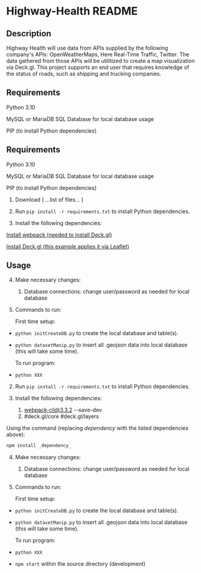 # Highway-Health README

## Description

Highway Health will use data from APIs supplied by the following company's APIs: OpenWeatherMaps, Here Real-Time Traffic, Twitter. The data gathered from those APIs will be utilitized to create a map visualization via Deck.gl. This project supports an end user that requires knowledge of the status of roads, such as shipping and trucking companies. 


## Requirements

Python 3.10

MySQL or MariaDB SQL Database for local database usage

PIP (to install Python dependencies)

## Requirements

Python 3.10

MySQL or MariaDB SQL Database for local database usage


PIP (to install Python dependencies)
1. Download ( ...list of files... )

2. Run `pip install -r requirements.txt` to install Python dependencies. 

3. Install the following dependencies: 

[Install webpack (needed to install Deck.gl)](https://github.com/webpack/webpack "Webpack Github")

[Install Deck.gl (this example applies it via Leaflet)](https://github.com/visgl/deck.gl/tree/8.7-release/examples/get-started/pure-js/leaflet "Deck.gl Github")


## Usage

4. Make necessary changes: 
    1. Database connections: change user/password as needed for local database


5. Commands to run:

   First time setup: 

* `python initCreateDB.py` to create the local database and table(s).
* `python datasetManip.py` to insert all .geojson data into local database (this will take some time).

   To run program: 
   
* `python XXX`

2. Run `pip install -r requirements.txt` to install Python dependencies. 

3. Install the following dependencies: 
    1. webpack-cli@3.3.2 --save-dev
    2. #deck.gl/core #deck.gl/layers  

Using the command (replacing _dependency_ with the listed dependencies above): 
```bash
npm install _dependency_
```

4. Make necessary changes: 
    1. Database connections: change user/password as needed for local database


5. Commands to run:

   First time setup: 

* `python initCreateDB.py` to create the local database and table(s).
* `python datasetManip.py` to insert all .geojson data into local database (this will take some time).

   To run program: 
   
* `python XXX`
* `npm start` within the source directory (development)

